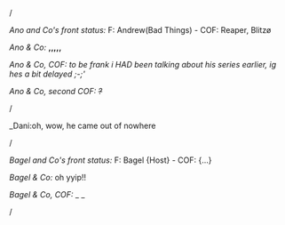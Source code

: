 /

*Ano and Co's front status:* F: Andrew(Bad Things)  - COF: Reaper, Blitzø

_Ano & Co:_ **,,,,,**

_Ano & Co, COF:_ _to be frank i HAD been talking about his series earlier, ig hes a bit delayed ;-;'_

_Ano & Co, second COF:_ _~~?~~_

/

_Dani:oh, wow, he came out of nowhere

/

*Bagel and Co's front status:* F: Bagel {Host} - COF: {...}

_Bagel & Co:_ oh yyip!!

_Bagel & Co, COF:_ _ _

/
